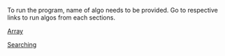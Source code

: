 To run the program, name of algo needs to be provided. Go to respective links to run algos from each sections.

[Array](./readme/array_readme.md)

[Searching](./readme/searching_readme.md)